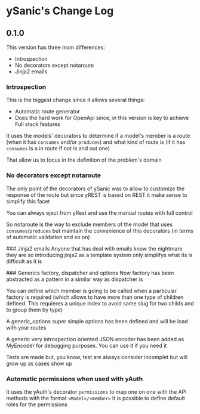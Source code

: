 # ySanic's Change Log
## 0.1.0
This version has three main differences:
- Introspection
- No decorators except notaroute
- Jinja2 emails

### Introspection
This is the biggest change since it allows several things:
- Automatic route generator
- Does the hard work for OpenApi since, in this version is key to achieve Full stack features

It uses the models' decorators to determine if a model's member is a route (when it has ```consumes``` and/or ```produces```) and what kind of route is (if it has ```consumes``` is a in route if not is and out one)

That allow us to focus in the definition of the problem's domain

### No decorators except notaroute
The only point of the decorators of ySanic was to allow to customize the response of the route but since yREST is based on REST it make sense to simplify this facet

You can always eject from yRest and use the manual routes with full control

So notaroute is the way to exclude members of the model that uses ```consumes```/```produces``` but maintain the convenience of this decorators (in terms of automatic validation and so on)

### Jinja2 emails
Anyone that has deal with emails know the nightmare they are so introducing jinja2 as a template system only simplifys what its is difficult as it is

### Generics factory, dispatcher and options
Now factory has been abstracted as a pattern in a similar way as dispatcher is

You can define which member is going to be called when a particular factory is required (which allows to have more than one type of children defined. This requieres a unique index to avoid same slug for two childs and to group them by type)

A generic_options super simple options has been defined and will be load with your routes

A generic very introspection oriented JSON encoder has been added as MyEncoder for debugging purposes. You can use it if you need it

Tests are made but, you know, test are always consider incomplet but will grow up as cases show up

### Automatic permissions when used with yAuth
It uses the yAuth's decorator ```permissions``` to map one on one with the API methods with the format ```<Model>/<member>```
It is possible to define default roles for the permissions
